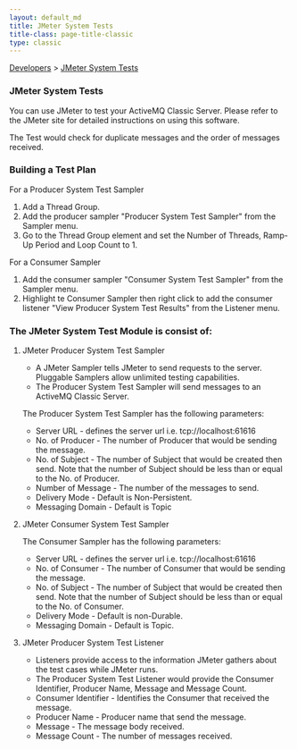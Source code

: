 ```yaml
---
layout: default_md
title: JMeter System Tests 
title-class: page-title-classic
type: classic
---
```


[Developers](developers) > [JMeter System Tests](jmeter-system-tests)


### JMeter System Tests

You can use JMeter to test your ActiveMQ Classic Server. Please refer to the JMeter site for detailed instructions on using this software.  

The Test would check for duplicate messages and the order of messages received.

### Building a Test Plan

For a Producer System Test Sampler  
1. Add a Thread Group.  
2. Add the producer sampler "Producer System Test Sampler" from the Sampler menu.  
3. Go to the Thread Group element and set the Number of Threads, Ramp-Up Period and Loop Count to 1.

For a Consumer Sampler  
1. Add the consumer sampler "Consumer System Test Sampler" from the Sampler menu.  
2. Highlight te Consumer Sampler then right click to add the consumer listener "View Producer System Test Results" from the Listener menu.

### The JMeter System Test Module is consist of:

1. JMeter Producer System Test Sampler

    *   A JMeter Sampler tells JMeter to send requests to the server. Pluggable Samplers allow unlimited testing capabilities.
    *   The Producer System Test Sampler will send messages to an ActiveMQ Classic Server.
    
    The Producer System Test Sampler has the following parameters:
    
    *   Server URL - defines the server url i.e. tcp://localhost:61616
    *   No. of Producer - The number of Producer that would be sending the message.
    *   No. of Subject - The number of Subject that would be created then send. Note that the number of Subject should be less than or equal to the No. of Producer.
    *   Number of Message - The number of the messages to send.
    *   Delivery Mode - Default is Non-Persistent.
    *   Messaging Domain - Default is Topic

2. JMeter Consumer System Test Sampler

    The Consumer Sampler has the following parameters:
    
    *   Server URL - defines the server url i.e. tcp://localhost:61616
    *   No. of Consumer - The number of Consumer that would be sending the message.
    *   No. of Subject - The number of Subject that would be created then send. Note that the number of Subject should be less than or equal to the No. of Consumer.
    *   Delivery Mode - Default is non-Durable.
    *   Messaging Domain - Default is Topic.

3. JMeter Producer System Test Listener

    *   Listeners provide access to the information JMeter gathers about the test cases while JMeter runs.
    *   The Producer System Test Listener would provide the Consumer Identifier, Producer Name, Message and Message Count.    
    *   Consumer Identifier - Identifies the Consumer that received the message.
    *   Producer Name - Producer name that send the message.
    *   Message - The message body received.
    *   Message Count - The number of messages received.

